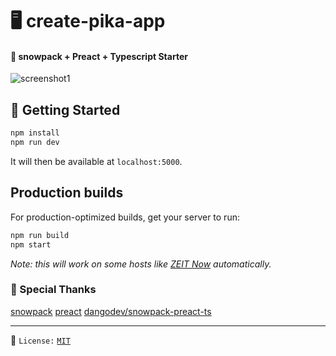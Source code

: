 # 🖥️ create-pika-app

#### 🎉 snowpack + Preact + Typescript Starter

![screenshot1](terminal.gif)

## 🚀 Getting Started

```bash
npm install
npm run dev
```

It will then be available at `localhost:5000`.

## Production builds

For production-optimized builds, get your server to run:

```bash
npm run build
npm start
```

_Note: this will work on some hosts like [ZEIT Now](https://zeit.co) automatically._

### 🙏 Special Thanks

[snowpack](https://github.com/pikapkg/snowpack)
[preact](https://github.com/preactjs/preact)
[dangodev/snowpack-preact-ts](https://github.com/dangodev/snowpack-preact-ts)

---

📝 `License:` [`MIT`](https://opensource.org/licenses/MIT)
